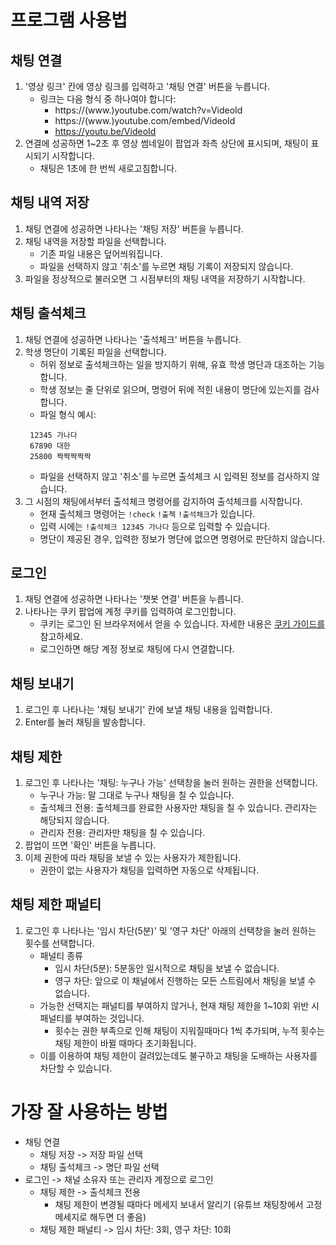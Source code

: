 # 프로그램 사용법
## 채팅 연결
1. '영상 링크' 칸에 영상 링크를 입력하고 '채팅 연결' 버튼을 누릅니다.
   * 링크는 다음 형식 중 하나여야 합니다:
     * https://(www.)youtube.com/watch?v=VideoId
     * https://(www.)youtube.com/embed/VideoId
     * https://youtu.be/VideoId
2. 연결에 성공하면 1~2초 후 영상 썸네일이 팝업과 좌측 상단에 표시되며, 채팅이 표시되기 시작합니다.
   * 채팅은 1초에 한 번씩 새로고침합니다.

## 채팅 내역 저장
1. 채팅 연결에 성공하면 나타나는 '채팅 저장' 버튼을 누릅니다.
2. 채팅 내역을 저장할 파일을 선택합니다.
   * 기존 파일 내용은 덮어씌워집니다.
   * 파일을 선택하지 않고 '취소'를 누르면 채팅 기록이 저장되지 않습니다.
3. 파일을 정상적으로 불러오면 그 시점부터의 채팅 내역을 저장하기 시작합니다.

## 채팅 출석체크
1. 채팅 연결에 성공하면 나타나는 '출석체크' 버튼을 누릅니다.
2. 학생 명단이 기록된 파일을 선택합니다.
   * 허위 정보로 출석체크하는 일을 방지하기 위해, 유효 학생 명단과 대조하는 기능합니다.
   * 학생 정보는 줄 단위로 읽으며, 명령어 뒤에 적힌 내용이 명단에 있는지를 검사합니다.
   * 파일 형식 예시:
   ```
    12345 가나다
    67890 대한
    25800 짝짝짝짝짝
   ```
   * 파일을 선택하지 않고 '취소'를 누르면 출석체크 시 입력된 정보를 검사하지 않습니다.
4. 그 시점의 채팅에서부터 출석체크 명령어를 감지하여 출석체크를 시작합니다.
   * 현재 출석체크 명령어는 `!check` `!출첵` `!출석체크`가 있습니다.
   * 입력 시에는 `!출석체크 12345 가나다` 등으로 입력할 수 있습니다.
   * 명단이 제공된 경우, 입력한 정보가 명단에 없으면 명령어로 판단하지 않습니다.

## 로그인
1. 채팅 연결에 성공하면 나타나는 '챗봇 연결' 버튼을 누릅니다.
2. 나타나는 쿠키 팝업에 계정 쿠키를 입력하여 로그인합니다.
   * 쿠키는 로그인 된 브라우저에서 얻을 수 있습니다. 자세한 내용은 [쿠키 가이드를](https://github.com/HURDOO/jytchat/blob/master/cookie_guide/cookie_guide_ko.md) 참고하세요.
   * 로그인하면 해당 계정 정보로 채팅에 다시 연결합니다.

## 채팅 보내기
1. 로그인 후 나타나는 '채팅 보내기' 칸에 보낼 채팅 내용을 입력합니다.
2. Enter를 눌러 채팅을 발송합니다.

## 채팅 제한
1. 로그인 후 나타나는 '채팅: 누구나 가능' 선택창을 눌러 원하는 권한을 선택합니다.
   * 누구나 가능: 말 그대로 누구나 채팅을 칠 수 있습니다.
   * 출석체크 전용: 출석체크를 완료한 사용자만 채팅을 칠 수 있습니다. 관리자는 해당되지 않습니다.
   * 관리자 전용: 관리자만 채팅을 칠 수 있습니다.
2. 팝업이 뜨면 '확인' 버튼을 누릅니다.
3. 이제 권한에 따라 채팅을 보낼 수 있는 사용자가 제한됩니다.
    * 권한이 없는 사용자가 채팅을 입력하면 자동으로 삭제됩니다.

## 채팅 제한 패널티
1. 로그인 후 나타나는 '임시 차단(5분)' 및 '영구 차단' 아래의 선택창을 눌러 원하는 횟수를 선택합니다.
   * 패널티 종류
     * 임시 차단(5분): 5분동안 일시적으로 채팅을 보낼 수 없습니다.
     * 영구 차단: 앞으로 이 채널에서 진행하는 모든 스트림에서 채팅을 보낼 수 없습니다.
   * 가능한 선택지는 패널티를 부여하지 않거나, 현재 채팅 제한을 1~10회 위반 시 패널티를 부여하는 것입니다.
     * 횟수는 권한 부족으로 인해 채팅이 지워질때마다 1씩 추가되며, 누적 횟수는 채팅 제한이 바뀔 때마다 초기화됩니다.
   * 이를 이용하여 채팅 제한이 걸려있는데도 불구하고 채팅을 도배하는 사용자를 차단할 수 있습니다.

# 가장 잘 사용하는 방법
* 채팅 연결
  * 채팅 저장 -> 저장 파일 선택
  * 채팅 출석체크 -> 명단 파일 선택
* 로그인 -> 채널 소유자 또는 관리자 계정으로 로그인
  * 채팅 제한 -> 출석체크 전용
    * 채팅 제한이 변경될 때마다 메세지 보내서 알리기 (유튜브 채팅창에서 고정 메세지로 해두면 더 좋음)
  * 채팅 제한 패널티 -> 임시 차단: 3회, 영구 차단: 10회